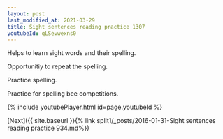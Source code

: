 ```yaml
---
layout: post
last_modified_at: 2021-03-29
title: Sight sentences reading practice 1307
youtubeId: qLSevwexns0
---
```

 
 
Helps to learn sight words and their spelling.

Opportunitiy to repeat the spelling. 

Practice spelling. 
 
Practice for spelling bee competitions. 
 
{% include youtubePlayer.html id=page.youtubeId %}
 
 

[Next]({{ site.baseurl }}{% link  split1/_posts/2016-01-31-Sight sentences reading practice 934.md%})
 

